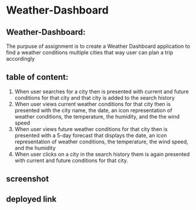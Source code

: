 # Weather-Dashboard

## Weather-Dashboard:
The purpuse of assignment is to create a Weather Dashboard application to find a weather conditions multiple cities that way user can plan a trip accordingly 

## table of content:

1) When user searches for a city then is presented with current and future conditions for that city and that city is added to the search history
2) When user views current weather conditions for that city then is presented with the city name, the date, an icon representation of weather conditions, the temperature, the humidity, and the the wind speed
3) When user views future weather conditions for that city then is presented with a 5-day forecast that displays the date, an icon representation of weather conditions, the temperature, the wind speed, and the humidity
4) When user clicks on a city in the search history
them is again presented with current and future conditions for that city.

## screenshot


## deployed link
